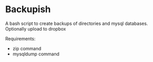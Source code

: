 Backupish
=========

A bash script to create backups of directories and mysql databases. Optionally upload to dropbox

Requirements:

* zip command
* mysqldump command